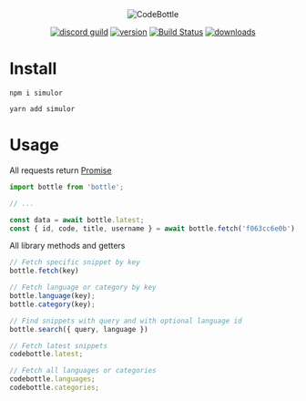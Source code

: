 <div align="center">
  <img alt="CodeBottle" src=""></img>

<a href="https://discord.gg/"><img src="https://discordapp.com/api/guilds/222487241321086976/embed.png" alt="discord guild"/></a>
<a href="https://www.npmjs.com/codebottle"><img src="https://img.shields.io/npm/v/codebottle.svg?maxAge=3600" alt="version"/></a>
[![Build Status](https://travis-ci.com/codebottle-io/codebottle-js.svg?branch=master)](https://travis-ci.com/codebottle-io/codebottle-js)
<a href="https://www.npmjs.com/codebottle"><img src="https://img.shields.io/npm/dt/codebottle.svg?maxAge=3600" alt="downloads"/></a>
</div>

# Install
`npm i simulor`

`yarn add simulor`

# Usage
All requests return [Promise](https://developer.mozilla.org/en-US/docs/Web/JavaScript/Reference/Global_Objects/Promise)
```js
import bottle from 'bottle';

// ...

const data = await bottle.latest;
const { id, code, title, username } = await bottle.fetch('f063cc6e0b');
```

All library methods and getters

```js
// Fetch specific snippet by key
bottle.fetch(key)

// Fetch language or category by key
bottle.language(key);
bottle.category(key);

// Find snippets with query and with optional language id
bottle.search({ query, language })

// Fetch latest snippets
codebottle.latest;

// Fetch all languages or categories
codebottle.languages;
codebottle.categories;
```